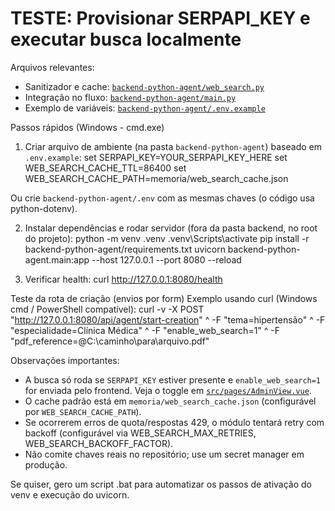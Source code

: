 # TESTE: Provisionar SERPAPI_KEY e executar busca localmente

Arquivos relevantes:
- Sanitizador e cache: [`backend-python-agent/web_search.py`](backend-python-agent/web_search.py:1)
- Integração no fluxo: [`backend-python-agent/main.py`](backend-python-agent/main.py:1565)
- Exemplo de variáveis: [`backend-python-agent/.env.example`](backend-python-agent/.env.example:1)

Passos rápidos (Windows - cmd.exe)

1) Criar arquivo de ambiente (na pasta `backend-python-agent`) baseado em `.env.example`:
set SERPAPI_KEY=YOUR_SERPAPI_KEY_HERE
set WEB_SEARCH_CACHE_TTL=86400
set WEB_SEARCH_CACHE_PATH=memoria/web_search_cache.json

Ou crie `backend-python-agent/.env` com as mesmas chaves (o código usa python-dotenv).

2) Instalar dependências e rodar servidor (fora da pasta backend, no root do projeto):
python -m venv .venv
.venv\Scripts\activate
pip install -r backend-python-agent/requirements.txt
uvicorn backend-python-agent.main:app --host 127.0.0.1 --port 8080 --reload

3) Verificar health:
curl http://127.0.0.1:8080/health

Teste da rota de criação (envios por form)
Exemplo usando curl (Windows cmd / PowerShell compatível):
curl -v -X POST "http://127.0.0.1:8080/api/agent/start-creation" ^
  -F "tema=hipertensão" ^
  -F "especialidade=Clínica Médica" ^
  -F "enable_web_search=1" ^
  -F "pdf_reference=@C:\caminho\para\arquivo.pdf"

Observações importantes:
- A busca só roda se `SERPAPI_KEY` estiver presente e `enable_web_search=1` for enviada pelo frontend. Veja o toggle em [`src/pages/AdminView.vue`](src/pages/AdminView.vue:17).
- O cache padrão está em `memoria/web_search_cache.json` (configurável por `WEB_SEARCH_CACHE_PATH`).
- Se ocorrerem erros de quota/respostas 429, o módulo tentará retry com backoff (configurável via WEB_SEARCH_MAX_RETRIES, WEB_SEARCH_BACKOFF_FACTOR).
- Não comite chaves reais no repositório; use um secret manager em produção.

Se quiser, gero um script .bat para automatizar os passos de ativação do venv e execução do uvicorn.
